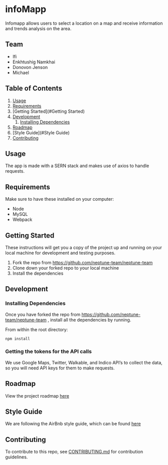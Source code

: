 # infoMapp 
Infomapp allows users to select a location on a map and receive information and trends analysis on the area.
 
## Team
  - Ifi 
  - Enkhtushig Namkhai
  - Donovon Jenson
  - Michael
 
## Table of Contents
1. [Usage](#Usage)
1. [Requirements](#requirements)
1. [Getting Started](#Getting Started)
1. [Development](#development)
    1. [Installing Dependencies](#installing-dependencies)
1. [Roadmap](#roadmap)
1. [Style Guide](#Style Guide)
1. [Contributing](#contributing)
 
## Usage
The app is made with a SERN stack and makes use of axios to handle requests.
 
## Requirements
Make sure to have these installed on your computer:
- Node 
- MySQL
- Webpack
 
## Getting Started
These instructions will get you a copy of the project up and running on your local machine for development and testing purposes.
 
1. Fork the repo from  https://github.com/neptune-team/neptune-team
2. Clone down your forked repo to your local machine
3. Install the dependencies
 
## Development
### Installing Dependencies
Once you have forked the repo from https://github.com/neptune-team/neptune-team , install all the dependencies by running.
 
From within the root directory:
 
```sh
npm install
```
### Getting the tokens for the API calls
We use Google Maps, Twitter, Walkable, and Indico API’s to collect the data, so you will need API keys for them to make requests.
 
## Roadmap
View the project roadmap [here](https://docs.google.com/document/d/14R5krals0KnXu05CmTL3FIRflyM3Ktmrj6nMeNnD8hA/edit)
 
## Style Guide
We are following the AirBnb style guide, which can be found [here](https://github.com/airbnb/javascript)
 
## Contributing
To contribute to this repo, see [CONTRIBUTING.md](https://github.com/neptune-team/neptune-team/blob/master/CONTRIBUTING.md) for contribution guidelines.
 
 


